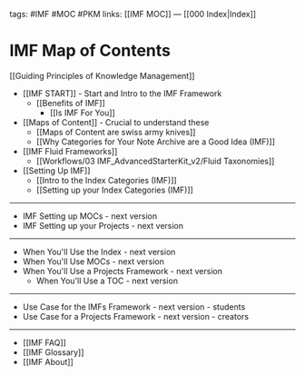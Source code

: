 tags: #IMF #MOC #PKM
links: [[IMF MOC]] — [[000 Index|Index]]
# IMF Map of Contents
[[Guiding Principles of Knowledge Management]]

- [[IMF START]] - Start and Intro to the IMF Framework
	- [[Benefits of IMF]] 
		- [[Is IMF For You]]
- [[Maps of Content]] - Crucial to understand these
	- [[Maps of Content are swiss army knives]]
	- [[Why Categories for Your Note Archive are a Good Idea (IMF)]]
- [[IMF Fluid Frameworks]]
	- [[Workflows/03 IMF_AdvancedStarterKit_v2/Fluid Taxonomies]]
- [[Setting Up IMF]]
	- [[Intro to the Index Categories (IMF)]]
	- [[Setting up your Index Categories (IMF)]]

---
- IMF Setting up MOCs - next version
- IMF Setting up your Projects - next version

---
- When You'll Use the Index - next version
- When You'll Use MOCs - next version
- When You'll Use a Projects Framework - next version
	- When You'll Use a TOC - next version

---
- Use Case for the IMFs Framework - next version - students
- Use Case for a Projects Framework - next version - creators

---
- [[IMF FAQ]]
- [[IMF Glossary]]
- [[IMF About]]
